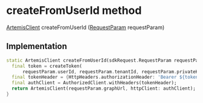 


# createFromUserId method








[ArtemisClient](https://pub.dev/documentation/artemis/6.18.4/client/ArtemisClient-class.html) createFromUserId
([RequestParam](../../request_request/RequestParam-class.md) requestParam)








## Implementation

```dart
static ArtemisClient createFromUserId(sdkRequest.RequestParam requestParam) {
  final token = createToken(
      requestParam.userId, requestParam.tenantId, requestParam.privateKey);
  final tokenHeader = {HttpHeaders.authorizationHeader: 'Bearer ${token}'};
  final authClient = AuthorizedClient.withHeaders(tokenHeader);
  return ArtemisClient(requestParam.graphUrl, httpClient: authClient);
}
```







